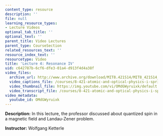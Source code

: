 ```yaml
---
content_type: resource
description: ''
file: null
learning_resource_types:
- Lecture Videos
optional_tab_title: ''
optional_text: ''
parent_title: Video Lectures
parent_type: CourseSection
related_resources_text: ''
resource_index_text: ''
resourcetype: Video
title: 'Lecture 4: Resonance IV'
uid: c642787b-6cf6-dfe3-01a4-d913f4d4a38f
video_files:
  archive_url: http://www.archive.org/download/MIT8.421S14/MIT8_421S14_lec04_300k.mp4
  video_captions_file: /courses/8-421-atomic-and-optical-physics-i-spring-2014/57c8936d192457749f8035b1d54dce41_OMdGWyruixk.vtt
  video_thumbnail_file: https://img.youtube.com/vi/OMdGWyruixk/default.jpg
  video_transcript_file: /courses/8-421-atomic-and-optical-physics-i-spring-2014/c9e249f774c9c13656ca281e63c565ee_OMdGWyruixk.pdf
video_metadata:
  youtube_id: OMdGWyruixk
---
```


**Description:** In this lecture, the professor discussed about quantized spin in a magnetic field and Landau-Zener problem.

**Instructor:** Wolfgang Ketterle